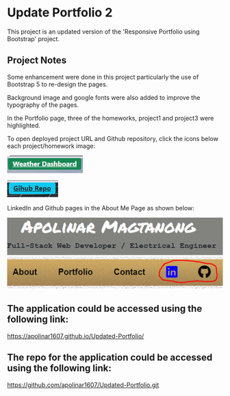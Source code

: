 # Update Portfolio 2

This project is an updated version of the 'Responsive Portfolio using Bootstrap' project.

## Project Notes

Some enhancement were done in this project particularly the use of Bootstrap 5 to re-design the pages.

Background image and google fonts were also added to improve the typography of the pages.


In the Portfolio page, three of the homeworks, project1 and project3 were highlighted. 


To open deployed project URL and Github repository, click the icons below each project/homework image:



![Deployed Project Link](./img/project-link.PNG)

![Deployed Project Link](./img/github-link.PNG)


LinkedIn and Github pages in the About Me Page as shown below:


![Social Media Page](./img/social-media-page.PNG)




## The application could be accessed using the following link:
https://apolinar1607.github.io/Updated-Portfolio/

## The repo for the application could be accessed using the following link:
https://github.com/apolinar1607/Updated-Portfolio.git



